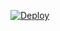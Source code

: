 [![Deploy](https://www.herokucdn.com/deploy/button.png)](https://dashboard.heroku.com/new?template=https://github.com/andreykolesnikov/reming-template)
